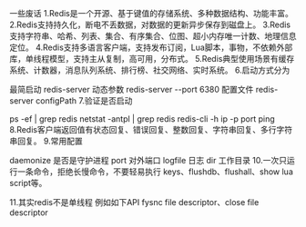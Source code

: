 一些废话
1.Redis是一个开源、基于键值的存储系统、多种数据结构、功能丰富。
2.Redis支持持久化，断电不丢数据，对数据的更新异步保存到磁盘上。
3.Redis支持字符串、哈希、列表、集合、有序集合、位图、超小内存唯一计数、地理信息定位。
4.Redis支持多语言客户端，支持发布订阅，Lua脚本，事物，不依赖外部库，单线程模型，支持主从复制，高可用，分布式。
5.Redis典型使用场景有缓存系统、计数器，消息队列系统、排行榜、社交网络、实时系统。
6.启动方式分为

最简启动 redis-server
动态参数 redis-server --port 6380
配置文件 redis-server configPath
7.验证是否启动

ps -ef | grep redis
netstat -antpl | grep redis
redis-cli -h ip -p port ping
8.Redis客户端返回值有状态回复、错误回复、整数回复、字符串回复、多行字符串回复。
9.常用配置

daemonize 是否是守护进程
port 对外端口
logfile 日志
dir 工作目录
10.一次只运行一条命令，拒绝长慢命令，不要轻易执行 keys、flushdb、flushall、show lua script等。

11.其实redis不是单线程 例如如下API fysnc file descriptor、close file descriptor

